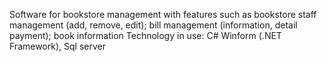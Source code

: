 Software for bookstore management with features such as bookstore staff management (add, remove, edit); bill management (information, detail payment); book information
Technology in use: C# Winform (.NET Framework), Sql server
